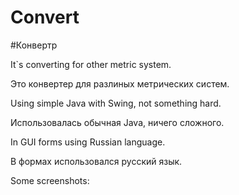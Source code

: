 # Convert
#Конвертр

It`s converting for other metric system.

Это конвертер для разлиных метрических систем.

Using simple Java with Swing, not something hard.

Использовалась обычная Java, ничего сложного.

In GUI forms using Russian language.

В формах использовался русский язык.

Some screenshots:



